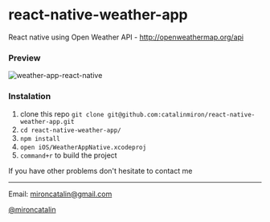 # react-native-weather-app
React native using Open Weather API - http://openweathermap.org/api

### Preview

![weather-app-react-native](https://cloud.githubusercontent.com/assets/2805320/9610287/2ab08b30-50e1-11e5-86d6-a28e32c4acb3.gif)

### Instalation

1. clone this repo `git clone git@github.com:catalinmiron/react-native-weather-app.git`
2. `cd react-native-weather-app/`
3. `npm install`
4. `open iOS/WeatherAppNative.xcodeproj`
5. `command+r` to build the project


If you have other problems don't hesitate to contact me


-----

Email: mironcatalin@gmail.com

[@mironcatalin](http://twitter.com/mironcatalin)
